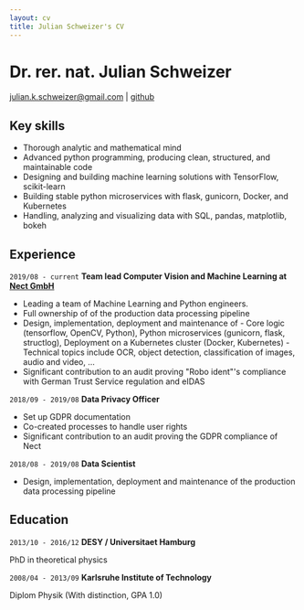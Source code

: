 ```yaml
---
layout: cv
title: Julian Schweizer's CV
---
```

# Dr. rer. nat. Julian Schweizer

<div id="webaddress">
<a href="julian.k.schweizer@gmail.com">julian.k.schweizer@gmail.com</a>
| <a href="https://github.com/neuneck">github</a>
</div>

## Key skills

- Thorough analytic and mathematical mind
- Advanced python programming, producing clean, structured, and maintainable code
- Designing and building machine learning solutions with TensorFlow, scikit-learn
- Building stable python microservices with flask, gunicorn, Docker, and Kubernetes
- Handling, analyzing and visualizing data with SQL, pandas, matplotlib, bokeh

## Experience

`2019/08 - current`
__Team lead Computer Vision and Machine Learning at [Nect GmbH](https://nect.com)__

- Leading a team of Machine Learning and Python engineers.
- Full ownership of of the production data processing pipeline
- Design, implementation, deployment and maintenance of
      - Core logic (tensorflow, OpenCV, Python), Python microservices (gunicorn, flask, structlog), Deployment on a Kubernetes cluster (Docker, Kubernetes)
      - Technical topics include OCR, object detection, classification of images, audio and video, ...
- Significant contribution to an audit proving "Robo ident"'s compliance with German Trust Service regulation and eIDAS

`2018/09 - 2019/08`
__Data Privacy Officer__

- Set up GDPR documentation
- Co-created processes to handle user rights
- Significant contribution to an audit proving the GDPR compliance of Nect

`2018/08 - 2019/08`
__Data Scientist__

- Design, implementation, deployment and maintenance of the production data processing pipeline


## Education

`2013/10 - 2016/12`
__DESY / Universitaet Hamburg__

PhD in theoretical physics

`2008/04 - 2013/09`
__Karlsruhe Institute of Technology__

Diplom Physik (With distinction, GPA 1.0)

<!-- ### Footer

Last updated: Aug 2021 -->
